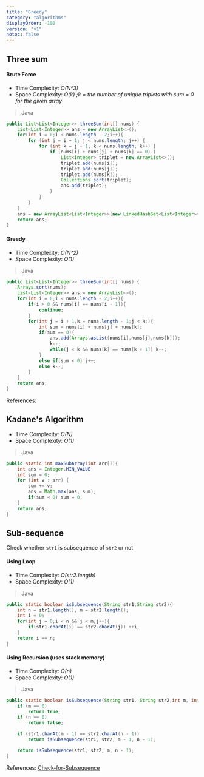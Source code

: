 ```yaml
---
title: "Greedy"
category: "algorithms"
displayOrder: -100
version: "v1"
notoc: false
---
```


## Three sum

#### Brute Force
- Time Complexity: *O(N^3)*
- Space Complexity: *O(k) ;k = the number of unique triplets with sum = 0 for the given array*

> Java

```java
public List<List<Integer>> threeSum(int[] nums) {
    List<List<Integer>> ans = new ArrayList<>();
    for(int i = 0;i < nums.length - 2;i++){
        for (int j = i + 1; j < nums.length; j++) {
            for (int k = j + 1; k < nums.length; k++) {
                if (nums[i] + nums[j] + nums[k] == 0) {
                    List<Integer> triplet = new ArrayList<>();
                    triplet.add(nums[i]);
                    triplet.add(nums[j]);
                    triplet.add(nums[k]);
                    Collections.sort(triplet);
                    ans.add(triplet);
                }
            }
        }
    }
    ans = new ArrayList<List<Integer>>(new LinkedHashSet<List<Integer>>(ans));
    return ans;
}
```
#### Greedy
- Time Complexity: *O(N^2)*
- Space Complexity: *O(1)*

> Java

```java
public List<List<Integer>> threeSum(int[] nums) {
    Arrays.sort(nums);
    List<List<Integer>> ans = new ArrayList<>();
    for(int i = 0;i < nums.length - 2;i++){
        if(i > 0 && nums[i] == nums[i - 1]){
            continue;
        }
        for(int j = i + 1,k = nums.length - 1;j < k;){
            int sum = nums[i] + nums[j] + nums[k];
            if(sum == 0){
                ans.add(Arrays.asList(nums[i],nums[j],nums[k]));
                k--;
                while(j < k && nums[k] == nums[k + 1]) k--;
            }
            else if(sum < 0) j++;
            else k--;
        }
    }
    return ans;
}
```
References: 

## Kadane's Algorithm
- Time Complexity: *O(N)*
- Space Complexity: *O(1)*

> Java

```java
public static int maxSubArray(int arr[]){
    int ans = Integer.MIN_VALUE;
    int sum = 0;
    for (int v : arr) {
        sum += v;
        ans = Math.max(ans, sum);
        if(sum < 0) sum = 0;
    }
    return ans;
}
```

## Sub-sequence
Check whether `str1` is subsequence of `str2` or not
#### Using Loop
- Time Complexity: *O(str2.length)*
- Space Complexity: *O(1)*

> Java

```java
public static boolean isSubsequence(String str1,String str2){
    int n = str1.length(), m = str2.length();
    int i = 0;
    for(int j = 0;i < n && j < m;j++){
        if(str1.charAt(i) == str2.charAt(j)) ++i;
    }
    return i == n;
}
```

#### Using Recursion (uses stack memory)
- Time Complexity: *O(n)*
- Space Complexity: *O(1)*

> Java

```java
public static boolean isSubsequence(String str1, String str2,int m, int n){
    if (m == 0)
        return true;
    if (n == 0)
        return false;

    if (str1.charAt(m - 1) == str2.charAt(n - 1))
        return isSubsequence(str1, str2, m - 1, n - 1);

    return isSubsequence(str1, str2, m, n - 1);
}
```
References: [Check-for-Subsequence](https://www.geeksforgeeks.org/given-two-strings-find-first-string-subsequence-second/)